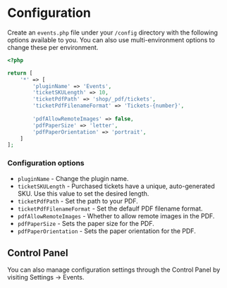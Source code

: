 # Configuration

Create an `events.php` file under your `/config` directory with the following options available to you. You can also use multi-environment options to change these per environment.

```php
<?php

return [
    '*' => [
        'pluginName' => 'Events',
        'ticketSKULength' => 10,
        'ticketPdfPath' => 'shop/_pdf/tickets',
        'ticketPdfFilenameFormat' => 'Tickets-{number}',
        
        'pdfAllowRemoteImages' => false,
        'pdfPaperSize' => 'letter',
        'pdfPaperOrientation' => 'portrait',
    ]
];
```

### Configuration options

- `pluginName` - Change the plugin name.
- `ticketSKULength` - Purchased tickets have a unique, auto-generated SKU. Use this value to set the desired length.
- `ticketPdfPath` - Set the path to your PDF.
- `ticketPdfFilenameFormat` - Set the defaulf PDF filename format.
- `pdfAllowRemoteImages` - Whether to allow remote images in the PDF.
- `pdfPaperSize` - Sets the paper size for the PDF.
- `pdfPaperOrientation` - Sets the paper orientation for the PDF.

## Control Panel

You can also manage configuration settings through the Control Panel by visiting Settings → Events.
